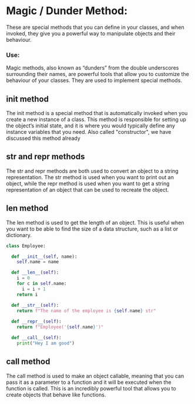 # Magic / Dunder Method:
These are special methods that you can define in your classes, and when invoked, they give you a powerful way to manipulate objects and their behaviour.

### Use:
Magic methods, also known as “dunders” from the double underscores surrounding their names, are powerful tools that allow you to customize the behaviour of your classes. They are used to implement special methods.


## __init__ method
The init method is a special method that is automatically invoked when you create a new instance of a class. This method is responsible for setting up the object’s initial state, and it is where you would typically define any instance variables that you need. Also called "constructor", we have discussed this method already

## __str__ and __repr__ methods
The str and repr methods are both used to convert an object to a string representation. The str method is used when you want to print out an object, while the repr method is used when you want to get a string representation of an object that can be used to recreate the object.

## __len__ method
The len method is used to get the length of an object. This is useful when you want to be able to find the size of a data structure, such as a list or dictionary.
```python
class Employee:

  def __init__(self, name):
    self.name = name

  def __len__(self):
    i = 0
    for c in self.name:
      i = i + 1
    return i

  def __str__(self):
    return f"The name of the employee is {self.name} str"
    
  def __repr__(self):
    return f"Employee('{self.name}')"

  def __call__(self):
    print("Hey I am good")
```

## __call__ method
The call method is used to make an object callable, meaning that you can pass it as a parameter to a function and it will be executed when the function is called. This is an incredibly powerful tool that allows you to create objects that behave like functions.
